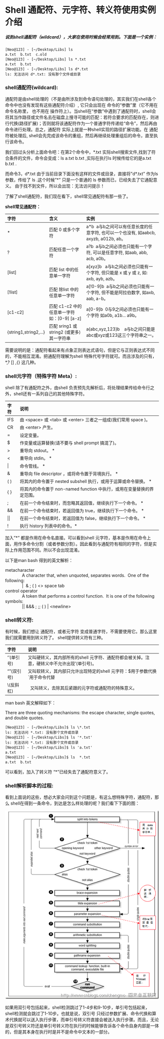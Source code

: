 # Shell 通配符、元字符、转义符使用实例介绍

##### 说到shell通配符（wildcard），大家在使用时候会经常用到。下面是一个实例：

```
[Neo@123] - [~/Desktop/Libs] ls
a.txt  b.txt  c.old
[Neo@123] - [~/Desktop/Libs] ls *.txt
a.txt  b.txt
[Neo@123] - [~/Desktop/Libs] ls d*.txt
ls: 无法访问 d*.txt: 没有那个文件或目录
```

### **shell通配符\(wildcard\):**

通配符是由shell处理的（不是由所涉及到命令语句处理的，其实我们在shell各个命令中也没有发现有这些通配符介绍）, 它只会出现在 命令的“参数”里（它不用在 命令名称里， 也不用在 操作符上）。当shell在“参数”中遇到了通配符时，shell会将其当作路径或文件名去在磁盘上搜寻可能的匹配：若符合要求的匹配存在，则进行代换\(路径扩展\)；否则就将该通配符作为一个普通字符传递给“命令”，然后再由命令进行处理。总之，通配符 实际上就是一种shell实现的路径扩展功能。在 通配符被处理后, shell会先完成该命令的重组，然后再继续处理重组后的命令，直至执行该命令。

我们回过头分析上面命令吧：在第2个命令中，\*.txt 实际shell搜索文件,找到了符合条件的文件，命令会变成：ls a.txt b.txt ,实际在执行ls 时候传给它的是a.txt b.txt .

而命令3，d\*.txt 由于当前目录下面没有这样的文件或目录，直接将”d\*.txt” 作为ls 参数，传给了 ls .这个时候”\*” 只是一个普通的 ls 参数而已，已经失去了它通配意义。 由于找不到文件，所以会出现：无法访问提示！

了解了shell通配符，我们现在看下，shell常见通配符有那一些了。

**shell常见通配符：**

| **字符** | **含义** | **实例** |
| :--- | :--- | :--- |
| \* | 匹配 0 或多个字符 | a\*b  a与b之间可以有任意长度的任意字符, 也可以一个也没有, 如aabcb, axyzb, a012b, ab。 |
| ? | 匹配任意一个字符 | a?b  a与b之间必须也只能有一个字符, 可以是任意字符, 如aab, abb, acb, a0b。 |
| \[list\]  | 匹配 list 中的任意单一字符 | a\[xyz\]b   a与b之间必须也只能有一个字符, 但只能是 x 或 y 或 z, 如: axb, ayb, azb。 |
| \[!list\]  | 匹配 除list 中的任意单一字符 | a\[!0-9\]b  a与b之间必须也只能有一个字符, 但不能是阿拉伯数字, 如axb, aab, a-b。 |
| \[c1-c2\] | 匹配 c1-c2 中的任意单一字符 如：\[0-9\] \[a-z\] | a\[0-9\]b  0与9之间必须也只能有一个字符 如a0b, a1b... a9b。 |
| {string1,string2,...} | 匹配 sring1 或 string2 \(或更多\)其一字符串 | a{abc,xyz,123}b    a与b之间只能是abc或xyz或123这三个字符串之一。 |

需要说明的是：通配符看起来有点象正则表达式语句，但是它与正则表达式不同的，不能相互混淆。把通配符理解为shell 特殊代号字符就可。而且涉及的只有，\*,? \[\] ,{} 这几种。

### **shell元字符（特殊字符 Meta）:**

shell 除了有通配符之外，由shell 负责预先先解析后，将处理结果传给命令行之外，shell还有一系列自己的其他特殊字符。

| 字符 | 说明 |
| :--- | :--- |
| IFS | 由 &lt;space&gt; 或 &lt;tab&gt; 或 &lt;enter&gt; 三者之一组成\(我们常用 space \)。 |
| CR | 由 &lt;enter&gt; 产生。 |
| = | 设定变量。 |
| $ | 作变量或运算替换\(请不要与 shell prompt 搞混了\)。 |
| &gt; | 重导向 stdout。 \* |
| &lt; | 重导向 stdin。 \* |
| \| | 命令管线。 \* |
| & | 重导向 file descriptor ，或将命令置于背境执行。 \* |
| \( \) | 将其内的命令置于 nested subshell 执行，或用于运算或命令替换。 \* |
| { } | 将其内的命令置于 non-named function 中执行，或用在变量替换的界定范围。 |
| ; | 在前一个命令结束时，而忽略其返回值，继续执行下一个命令。 \* |
| && | 在前一个命令结束时，若返回值为 true，继续执行下一个命令。 \* |
| \|\| | 在前一个命令结束时，若返回值为 false，继续执行下一个命令。 \* |
| ! | 执行 history 列表中的命令。\* |

加入”\*” 都是作用在命令名直接。可以看到shell 元字符，基本是作用在命令上面，用作多命令分割（或者参数分割）。因此看到与通配符有相同的字符，但是实际上作用范围不同。所以不会出现混淆。



以下是man bash 得到的英文解析：

metacharacter  
              A character that, when unquoted, separates words.  One of the following:  
              \|  & ; \( \) &lt;&gt; space tab  
control operator  
              A token that performs a control function.  It is one of the following symbols:  
              \|\| &&& ; ;; \( \) \| &lt;newline&gt;

### **shell转义符:**

有时候，我们想让 通配符，或者元字符 变成普通字符，不需要使用它。那么这里我们就需要用到转义符了。 shell提供转义符有三种。

| 字符 | 说明 |
| :--- | :--- |
| ‘’\(单引号\) | 又叫硬转义，其内部所有的shell 元字符、通配符都会被关掉。注意，硬转义中不允许出现’\(单引号\)。 |
| “”\(双引号\) | 又叫软转义，其内部只允许出现特定的shell 元字符：$用于参数代换 \`用于命令代替 |
| \\(反斜杠\) |   又叫转义，去除其后紧跟的元字符或通配符的特殊意义。 |

man bash 英文解释如下：

There are three quoting mechanisms: the escape character, single quotes, and double quotes.

```
[Neo@123] - [~/Desktop/Libs]$ ls \*.txt
ls: 无法访问 *.txt: 没有那个文件或目录
[Neo@123] - [~/Desktop/Libs]$ ls '*.txt'
ls: 无法访问 *.txt: 没有那个文件或目录
[Neo@123] - [~/Desktop/Libs]$ ls 'a.txt'
a.txt
[Neo@123] - [~/Desktop/Libs]$ ls  *.txt
a.txt  b.txt
```

可以看到，加入了转义符 “\*”已经失去了通配符意义了。

### **shell解析脚本的过程:**

看到上面说的这些，想必大家会问到这个问题是，有这么想特殊字符，通配符，那么 shell在得到一条命令，到达是怎么样处理的呢？我们看下下面的图：

![](/ShellCommandHandleBook/shell_command_process.png)

如果用双引号包括起来，shell检测跳过了1-4步和9-10步，单引号包括起来，shell检测就会跳过了1-10步。也就是说，双引号 只经过参数扩展、命令代换和算术代换就可以送入执行步骤，而单引号转义符直接会被送入执行步骤。而且，无论是双引号转义符还是单引号转义符在执行的时候能够告诉各个命令自身内部是一体的，但是其本身在执行时是并不是命令中文本的一部分。



